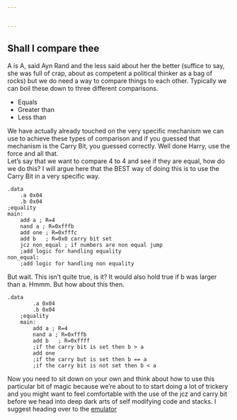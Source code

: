 ```yaml
---


---
```


<h2 id="shall-i-compare-thee">Shall I compare thee</h2>
<p>A is A, said Ayn Rand and the less said about her the better (suffice to say, she was full of crap, about as competent a political thinker as a bag of rocks) but we do need a way to compare things to each other. Typically we can boil these down to three different comparisons.</p>
<ul>
<li>Equals</li>
<li>Greater than</li>
<li>Less than</li>
</ul>
<p>We have actually already touched on the very specific mechanism we can use to achieve these types of comparison and if you guessed that mechanism is the Carry Bit, you guessed correctly. Well done Harry, use the force and all that.<br>
Let’s say that we want to compare 4 to 4 and see if they are equal, how do we do this? I will argue here that the BEST way of doing this is to use the Carry Bit in a very specific way.</p>
<pre><code>.data
	.a 0x04
	.b 0x04
;equality
main:
	add a ; R=4
	nand a ; R=0xfffb
	add one	; R=0xfffc
	add b	; R=0x0 carry bit set
	jcz non_equal ; if numbers are non equal jump
	;add logic for handling equality
non_equal:
	;add logic for handling non equality
</code></pre>
<p>But wait. This isn’t quite true, is it? It would also hold true if b was larger than a. Hmmm. But how about this then.</p>
<pre><code>.data
    	.a 0x04
    	.b 0x04
    ;equality
    main:
    	add a ; R=4
    	nand a ; R=0xfffb
    	add b	; R=0xffff
    	;if the carry bit is set then b &gt; a
    	add one
    	;if the carry but is set then b == a
    	;if the carry bit is not set then b &lt; a
</code></pre>
<p>Now you need to sit down on your own and think about how to use this particular bit of magic because we’re about to to start doing a lot of trickery and you might want to feel comfortable with the use of the jcz and carry bit before we head into deep dark arts of self modifying code and stacks. I suggest heading over to the <a href="/oldie/emu.html">emulator</a></p>

